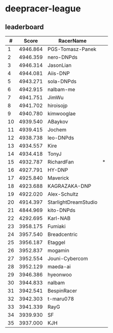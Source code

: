 # deepracer-league

## leaderboard

<!-- leaderboard -->
| # | Score | RacerName |   |
| - | ----- | --------- | - |
| 1 | 4946.864 | PGS-Tomasz-Panek | |
| 2 | 4946.359 | nero-DNPds | |
| 3 | 4946.314 | JasonLian | |
| 4 | 4944.081 | Aiis-DNP | |
| 5 | 4943.271 | sola-DNPds | |
| 6 | 4942.915 | nalbam-me | |
| 7 | 4941.751 | JimWu | |
| 8 | 4941.702 | hiroisojp | |
| 9 | 4940.780 | kimwooglae | |
| 10 | 4939.540 | ABaykov | |
| 11 | 4939.415 | Jochem | |
| 12 | 4938.738 | leo-DNPds | |
| 13 | 4934.557 | Kire | |
| 14 | 4934.418 | TonyJ | |
| 15 | 4932.787 | RichardFan | * |
| 16 | 4927.791 | HY-DNP | |
| 17 | 4925.840 | Maverick | |
| 18 | 4923.688 | KAGRAZAKA-DNP | |
| 19 | 4922.020 | Alex-Schultz | |
| 20 | 4914.397 | StarlightDreamStudio | |
| 21 | 4844.969 | kito-DNPds | |
| 22 | 4292.695 | Karl-NAB | |
| 23 | 3958.175 | Fumiaki | |
| 24 | 3957.540 | Breadcentric | |
| 25 | 3956.187 | Etaggel | |
| 26 | 3952.837 | mogamin | |
| 27 | 3952.554 | Jouni-Cybercom | |
| 28 | 3952.129 | maeda-ai | |
| 29 | 3946.386 | hyeonwoo | |
| 30 | 3944.833 | nalbam | |
| 31 | 3942.541 | BespinRacer | |
| 32 | 3942.303 | t-maru078 | |
| 33 | 3941.339 | RayG | |
| 34 | 3939.930 | SF | |
| 35 | 3937.000 | KJH | |
